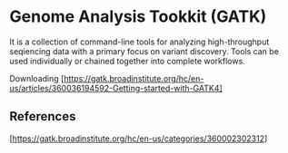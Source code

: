 # Genome Analysis Tookkit (GATK)
It is a collection of command-line tools for analyzing high-throughput seqiencing data with a primary focus on variant discovery.
Tools can be used individually or chained together into complete workflows.

Downloading [https://gatk.broadinstitute.org/hc/en-us/articles/360036194592-Getting-started-with-GATK4]



## References
[https://gatk.broadinstitute.org/hc/en-us/categories/360002302312]
